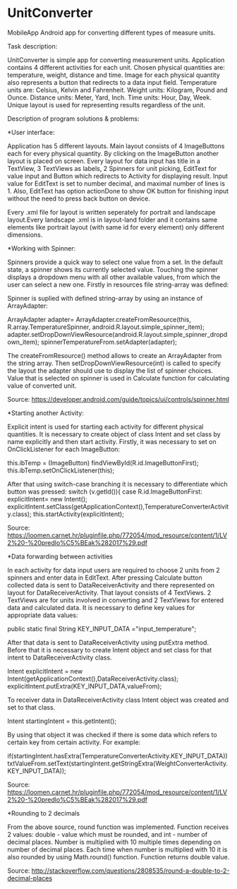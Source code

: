 # UnitConverter
MobileApp
Android app for converting different types of measure units. 

Task description: 

UnitConverter is simple app for converting measurement units.
Application contains 4 different activities for each unit. 
Chosen physical quantities are: temperature, weight, distance and time.
Image for each physical quantity also represents a button that redirects to a data input field.
Temperature units are: Celsius, Kelvin and Fahrenheit.
Weight units: Kilogram, Pound and Ounce.
Distance units: Meter, Yard, Inch.
Time units: Hour, Day, Week.
Unique layout is used for representing results regardless of the unit. 

Description of program solutions & problems:


*User interface:

Application has 5 different layouts. 
Main layout consists of 4 ImageButtons each for every physical quantity.
By clicking on the ImageButton another layout is placed on screen. 
Every layout for data input has title in a TextView, 3 TextViews as labels, 2 Spinners for unit picking, EditText for value input and Button which redirects to Activity for displaying result.
Input value for EditText is set to number decimal, and maximal number of lines is 1. 
Also, EditText has option actionDone to show OK button for finishing input without the need to press back button on device.

Every .xml file for layout is written seperately for portrait and landscape layout.Every landscape .xml is in layout-land folder and it contains same elements like portrait layout (with same id for every element) only different dimensions.
 

*Working with Spinner:

Spinners provide a quick way to select one value from a set. 
In the default state, a spinner shows its currently selected value. 
Touching the spinner displays a dropdown menu with all other available values, from which the user can select a new one.
Firstly in resources file string-array was defined:

<!-- <string-array name="TemperatureSpinner">
        <item>Celsius</item>
        <item>Fahrenheit</item>
        <item>Kelvin</item> -->

Spinner is suplied with defined string-array by using an instance of ArrayAdapter:

ArrayAdapter<CharSequence> adapter= ArrayAdapter.createFromResource(this, R.array.TemperatureSpinner, android.R.layout.simple_spinner_item);
adapter.setDropDownViewResource(android.R.layout.simple_spinner_dropdown_item);
spinnerTemperatureFrom.setAdapter(adapter);

The createFromResource() method allows to create an ArrayAdapter from the string array.
Then setDropDownViewResource(int) is called to specify the layout the adapter should use to display the list of spinner choices.
Value that is selected on spinner is used in Calculate function for calculating value of converted unit. 


Source: https://developer.android.com/guide/topics/ui/controls/spinner.html


*Starting another Activity:

Explicit intent is used for starting each activity for different physical quantities. 
It is necessary to create object of class Intent and set class by name explicitly and then start activity.
Firstly, it was necessary to set on OnClickListener for each ImageButton:

this.ibTemp = (ImageButton) findViewById(R.id.ImageButtonFirst);
this.ibTemp.setOnClickListener(this);

After that using switch-case branching it is necessary to differentiate which button was pressed:
switch (v.getId()){
            case R.id.ImageButtonFirst:
                explicitIntent= new Intent();
                explicitIntent.setClass(getApplicationContext(),TemperatureConverterActivity.class);
                this.startActivity(explicitIntent);

Source: https://loomen.carnet.hr/pluginfile.php/772054/mod_resource/content/1/LV2%20-%20predlo%C5%BEak%282017%29.pdf


*Data forwarding between activities 

In each activity for data input users are required to choose 2 units from 2 spinners and enter data in EditText.
After pressing Calculate button collected data is sent to DataReceiverActivity and there represented on layout for DataReceiverActivity.
That layout consists of 4 TextViews. 2 TextViews are for units involved in converting and 2 TextViews for entered data and calculated data.
It is necessary to define key values for appropriate data values:

public static final String KEY_INPUT_DATA ="input_temperature";

After that data is sent to DataReceiverActivity using putExtra method.
Before that it is necessary to create Intent object and set class for that intent to DataReceiverActivity class.

Intent explicitIntent = new Intent(getApplicationContext(),DataReceiverActivity.class);
explicitIntent.putExtra(KEY_INPUT_DATA,valueFrom);

To receiver data in DataReceiverActivity class Intent object was created and set to that class.

Intent startingIntent = this.getIntent();

By using that object it was checked if there is some data which refers to certain key from certain activity.
For example:

if(startingIntent.hasExtra(TemperatureConverterActivity.KEY_INPUT_DATA))
	txtValueFrom.setText(startingIntent.getStringExtra(WeightConverterActivity.KEY_INPUT_DATA));

Source: https://loomen.carnet.hr/pluginfile.php/772054/mod_resource/content/1/LV2%20-%20predlo%C5%BEak%282017%29.pdf


*Rounding to 2 decimals

From the above source, round function was implemented. 
Function receives 2 values: double - value which must be rounded, and int - number of decimal places.
Number is multiplied with 10 multiple times depending on number of decimal places. 
Each time when number is multiplied with 10 it is also rounded by using Math.round() function.
Function returns double value. 
 

Source: http://stackoverflow.com/questions/2808535/round-a-double-to-2-decimal-places



 
